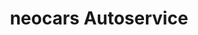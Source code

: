 ---
title: "neocars Autoservice"
url: /schloss-holte-stukenbrock/neocars-autoservice/
shop: Autowerkstatt
---